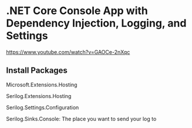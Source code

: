 # .NET Core Console App with Dependency Injection, Logging, and Settings
https://www.youtube.com/watch?v=GAOCe-2nXqc

## Install Packages
Microsoft.Extensions.Hosting

Serilog.Extensions.Hosting

Serilog.Settings.Configuration

Serilog.Sinks.Console: The place you want to send your log to

